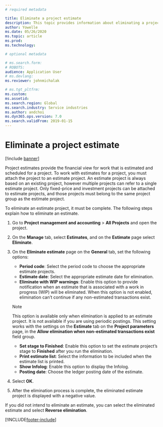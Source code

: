 ```yaml
---
# required metadata

title: Eliminate a project estimate
description: This topic provides information about eliminating a project estimate after it is complete. 
author: Yowelle
ms.date: 05/26/2020
ms.topic: article
ms.prod: 
ms.technology: 

# optional metadata

# ms.search.form: 
# ROBOTS: 
audience: Application User
# ms.devlang: 
ms.reviewer: johnmichalak

# ms.tgt_pltfrm: 
ms.custom: 
ms.assetid: 
ms.search.region: Global
ms.search.industry: Service industries
ms.author: andchoi
ms.dyn365.ops.version: 7.0
ms.search.validFrom: 2019-01-15
---
```

# Eliminate a project estimate

[!include [banner](../includes/banner.md)]

Project estimates provide the financial view for work that is estimated and scheduled for a project. To work with estimates for a project, you must attach the project to an estimate project. An estimate project is always based on an existing project, however multiple projects can refer to a single estimate project. Only fixed-price and investment projects can be attached to estimate projects, and those projects must belong to the same project group as the estimate project.

To eliminate an estimate project, it must be complete. The following steps explain how to eliminate an estimate.

1. Go to **Project management and accounting** > **All Projects** and open the project. 
2. On the **Manage** tab, select **Estimates**, and on the **Estimate** page select **Eliminate**.
3. On the **Eliminate estimate** page on the **General** tab, set the following options:

   - **Period code**: Select the period code to choose the appropriate estimate projects. 
   - **Estimate date**: Select the appropriate estimate date for elimination.
   - **Eliminate with WIP warnings**: Enable this option to provide notification when an estimate that is associated with a work in progress (WIP) will be eliminated. When this option is not enabled, elimination can’t continue if any non-estimated transactions exist. 
   > [!NOTE]
   > This option is available only when elimination is applied to an estimate project. It is not available if you are using periodic postings. This setting works with the settings on the **Estimate** tab on the **Project parameters** page, in the **Allow elimination when non-estimated transactions exist** field group.
   - **Set stage to Finished**: Enable this option to set the estimate project’s stage to **Finished** after you run the elimination.
   - **Print estimate list**: Select the information to be included when the estimate list is printed.
   - **Show Infolog**: Enable this option to display the Infolog.
   - **Posting date**: Choose the ledger posting date of the estimate.

4.  Select **OK**.
5. After the elimination process is complete, the eliminated estimate project is displayed with a negative value. 

If you did not intend to eliminate an estimate, you can select the eliminated estimate and select **Reverse elimination**.   


[!INCLUDE[footer-include](../includes/footer-banner.md)]